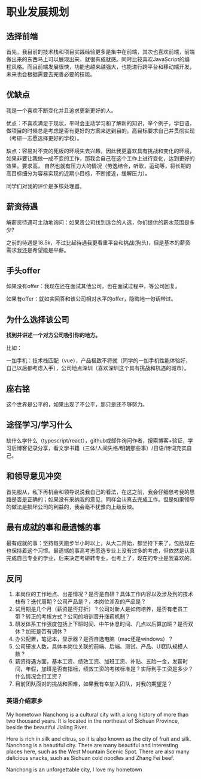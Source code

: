 # 职业发展规划

## 选择前端

首先，我目前的技术栈和项目实践经验更多是集中在前端，其次也喜欢前端，前端做出来的东西马上可以展现出来，就很有成就感。同时比较喜欢JavaScript的编程风格。而且前端发展很快，功能也越来越强大，也能进行跨平台和移动端开发，未来也会根据需要去完善必要的技能。

## 优缺点

我是一个喜欢不断变化并且追求更新更好的人。

优点：不喜欢满足于现状，平时会主动学习和了解新的知识，举个例子，学日语，做项目的时候总是考虑是否有更好的方案来达到目的。高目标要求自己并贯彻实现（考研一志愿选择更好的学校）。

缺点：容易对不变的死板的环境失去兴趣，因此我更喜欢具有挑战和变化的环境，如果非要让我做一成不变的工作，那我会自己在这个工作上进行变化，达到更好的效果。要求高， 自然也就有压力大的情况（劳逸结合，听歌，运动等，将长期的高目标细分为容易实现的近期小目标，不断接近，缓解压力）。

同学们对我的评价是多核处理器。

## 薪资待遇

解薪资待遇可主动地询问：如果贵公司找到适合的人选，你们提供的薪水范围是多少?

之前的待遇是18.5k，不过比起待遇我更看重平台和挑战(狗头)，但是基本的薪资需求我还是希望能是平薪。

## 手头offer

如果没有offer：我现在还在面试其他公司，也在面试过程中，等公司回复。

如果有offer：就如实回答和该公司相对水平的offer，隐晦地一句话带过。

##  为什么选择该公司

**找到并讲述一个对方公司吸引你的地方。**

比如：

一加手机：技术栈匹配（vue），产品极致不将就（同学的一加手机性能体验好，自己以后都考虑入手），公司地点深圳（喜欢深圳这个具有挑战和机遇的城市）。

## 座右铭

这个世界是公平的，如果出现了不公平，那只是还不够努力。

## 途径学习/学习什么

缺什么学什么（typescript/react），github或邮件询问作者，搜索博客+验证，学习后博客记录分享，看文学书籍（三体/人间失格/明朝那些事）/日语/诗词充实自己。

## 和领导意见冲突

首先服从，私下再机会和领导说说我自己的看法，在这之前，我会仔细思考我的思路是否是正确的；如果没有采纳我的意见，同样会认真去完成工作。但是如果领导的做法是损坏公司的利益的，我会毫不犹豫向上级反映。

## 最有成就的事和最遗憾的事

最有成就的事：坚持每天跑步半小时以上，从大二开始，都坚持下来了，包括现在也保持着这个习惯。最遗憾的事高考志愿选专业上没有过多的考虑，但依然是认真完成自己专业的学业，后来决定考研转专业，也考上了，现在的专业是我喜欢的。

## 反问

1. 本岗位的工作地点、出差情况？是否是自研？具体工作内容以及涉及到的技术栈有？迭代周期？公司产品是？，本岗位涉及的产品是？
2. 试用期是几个月（薪资是否打折）？公司对新人是如何培养，是否有老员工带？转正的考核方式？公司的培训晋升涨薪机制？
3. 研发体系工作强度包括上下班时间、中午休息时间、几点以后算加班？是否双休？加班是否有调休？
4. 办公配置，笔记本，显示器？是否自选电脑（mac还是windows）？
5. 公司研发人数，具体本岗位关联的前端、后端、测试、产品、UI团队规模人数？
6. 薪资待遇方面，基本工资、绩效工资、加班工资、补贴、五险一金，发薪时间，年假，加班是否有指标，绩效工资的考核标准是？实际到手工资是多少？什么情况会扣工资？
7. 目前团队面对的挑战和困难，如果我有幸加入团队，对我的期望是？

### 英语介绍家乡

My hometown Nanchong is a cultural city with a long history of more than two thousand years. It is located in the northeast of Sichuan Province, beside the beautiful Jialing River.

Here is rich in silk and citrus, so it is also known as the city of fruit and silk. Nanchong is a beautiful city. There are many beautiful and interesting places here, such as the West Mountain Scenic Spot. There are also many delicious snacks, such as Sichuan cold noodles and Zhang Fei beef.

Nanchong is an unforgettable city, I love my hometown